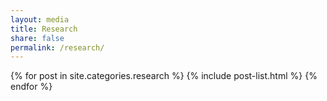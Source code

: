 ```yaml
---
layout: media
title: Research
share: false
permalink: /research/
---
```


<div class="tiles">                                                             
{% for post in site.categories.research %}
  {% include post-list.html %}                                                  
{% endfor %}                                                                    
</div><!-- /.tiles -->     

